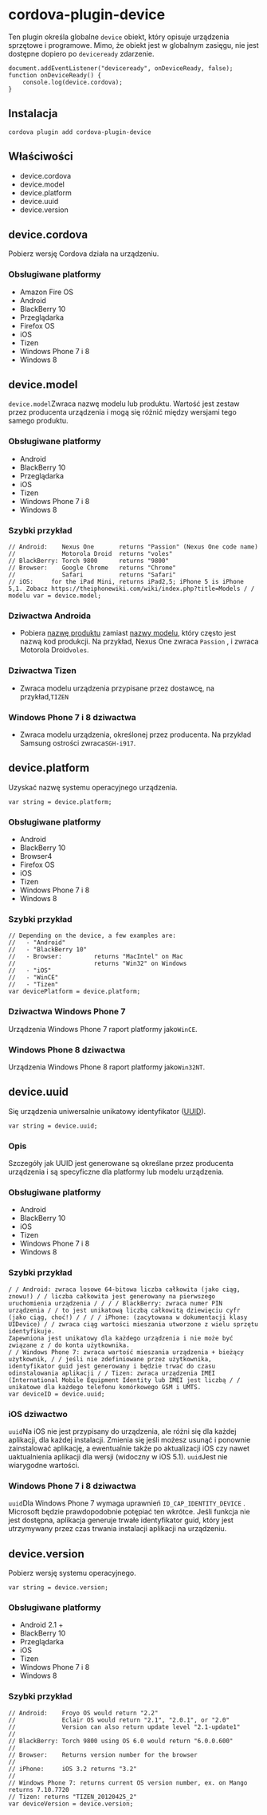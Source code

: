 <!---
    Licensed to the Apache Software Foundation (ASF) under one
    or more contributor license agreements.  See the NOTICE file
    distributed with this work for additional information
    regarding copyright ownership.  The ASF licenses this file
    to you under the Apache License, Version 2.0 (the
    "License"); you may not use this file except in compliance
    with the License.  You may obtain a copy of the License at

      https://www.apache.org/licenses/LICENSE-2.0

    Unless required by applicable law or agreed to in writing,
    software distributed under the License is distributed on an
    "AS IS" BASIS, WITHOUT WARRANTIES OR CONDITIONS OF ANY
    KIND, either express or implied.  See the License for the
    specific language governing permissions and limitations
    under the License.
-->

# cordova-plugin-device

Ten plugin określa globalne `device` obiekt, który opisuje urządzenia sprzętowe i programowe. Mimo, że obiekt jest w globalnym zasięgu, nie jest dostępne dopiero po `deviceready` zdarzenie.

    document.addEventListener("deviceready", onDeviceReady, false);
    function onDeviceReady() {
        console.log(device.cordova);
    }
    

## Instalacja

    cordova plugin add cordova-plugin-device
    

## Właściwości

*   device.cordova
*   device.model
*   device.platform
*   device.uuid
*   device.version

## device.cordova

Pobierz wersję Cordova działa na urządzeniu.

### Obsługiwane platformy

*   Amazon Fire OS
*   Android
*   BlackBerry 10
*   Przeglądarka
*   Firefox OS
*   iOS
*   Tizen
*   Windows Phone 7 i 8
*   Windows 8

## device.model

`device.model`Zwraca nazwę modelu lub produktu. Wartość jest zestaw przez producenta urządzenia i mogą się różnić między wersjami tego samego produktu.

### Obsługiwane platformy

*   Android
*   BlackBerry 10
*   Przeglądarka
*   iOS
*   Tizen
*   Windows Phone 7 i 8
*   Windows 8

### Szybki przykład

    // Android:    Nexus One       returns "Passion" (Nexus One code name)
    //             Motorola Droid  returns "voles"
    // BlackBerry: Torch 9800      returns "9800"
    // Browser:    Google Chrome   returns "Chrome"
    //             Safari          returns "Safari"
    // iOS:     for the iPad Mini, returns iPad2,5; iPhone 5 is iPhone 5,1. Zobacz https://theiphonewiki.com/wiki/index.php?title=Models / / modelu var = device.model;
    

### Dziwactwa Androida

*   Pobiera [nazwę produktu][1] zamiast [nazwy modelu][2], który często jest nazwą kod produkcji. Na przykład, Nexus One zwraca `Passion` , i zwraca Motorola Droid`voles`.

 [1]: https://developer.android.com/reference/android/os/Build.html#PRODUCT
 [2]: https://developer.android.com/reference/android/os/Build.html#MODEL

### Dziwactwa Tizen

*   Zwraca modelu urządzenia przypisane przez dostawcę, na przykład,`TIZEN`

### Windows Phone 7 i 8 dziwactwa

*   Zwraca modelu urządzenia, określonej przez producenta. Na przykład Samsung ostrości zwraca`SGH-i917`.

## device.platform

Uzyskać nazwę systemu operacyjnego urządzenia.

    var string = device.platform;
    

### Obsługiwane platformy

*   Android
*   BlackBerry 10
*   Browser4
*   Firefox OS
*   iOS
*   Tizen
*   Windows Phone 7 i 8
*   Windows 8

### Szybki przykład

    // Depending on the device, a few examples are:
    //   - "Android"
    //   - "BlackBerry 10"
    //   - Browser:         returns "MacIntel" on Mac
    //                      returns "Win32" on Windows
    //   - "iOS"
    //   - "WinCE"
    //   - "Tizen"
    var devicePlatform = device.platform;
    

### Dziwactwa Windows Phone 7

Urządzenia Windows Phone 7 raport platformy jako`WinCE`.

### Windows Phone 8 dziwactwa

Urządzenia Windows Phone 8 raport platformy jako`Win32NT`.

## device.uuid

Się urządzenia uniwersalnie unikatowy identyfikator ([UUID][3]).

 [3]: https://en.wikipedia.org/wiki/Universally_Unique_Identifier

    var string = device.uuid;
    

### Opis

Szczegóły jak UUID jest generowane są określane przez producenta urządzenia i są specyficzne dla platformy lub modelu urządzenia.

### Obsługiwane platformy

*   Android
*   BlackBerry 10
*   iOS
*   Tizen
*   Windows Phone 7 i 8
*   Windows 8

### Szybki przykład

    / / Android: zwraca losowe 64-bitowa liczba całkowita (jako ciąg, znowu!) / / liczba całkowita jest generowany na pierwszego uruchomienia urządzenia / / / / BlackBerry: zwraca numer PIN urządzenia / / to jest unikatową liczbą całkowitą dziewięciu cyfr (jako ciąg, choć!) / / / / iPhone: (zacytowana w dokumentacji klasy UIDevice) / / zwraca ciąg wartości mieszania utworzone z wielu sprzętu identyfikuje.
    Zapewniona jest unikatowy dla każdego urządzenia i nie może być związane z / do konta użytkownika.
    / / Windows Phone 7: zwraca wartość mieszania urządzenia + bieżący użytkownik, / / jeśli nie zdefiniowane przez użytkownika, identyfikator guid jest generowany i będzie trwać do czasu odinstalowania aplikacji / / Tizen: zwraca urządzenia IMEI (International Mobile Equipment Identity lub IMEI jest liczbą / / unikatowe dla każdego telefonu komórkowego GSM i UMTS.
    var deviceID = device.uuid;
    

### iOS dziwactwo

`uuid`Na iOS nie jest przypisany do urządzenia, ale różni się dla każdej aplikacji, dla każdej instalacji. Zmienia się jeśli możesz usunąć i ponownie zainstalować aplikację, a ewentualnie także po aktualizacji iOS czy nawet uaktualnienia aplikacji dla wersji (widoczny w iOS 5.1). `uuid`Jest nie wiarygodne wartości.

### Windows Phone 7 i 8 dziwactwa

`uuid`Dla Windows Phone 7 wymaga uprawnień `ID_CAP_IDENTITY_DEVICE` . Microsoft będzie prawdopodobnie potępiać ten wkrótce. Jeśli funkcja nie jest dostępna, aplikacja generuje trwałe identyfikator guid, który jest utrzymywany przez czas trwania instalacji aplikacji na urządzeniu.

## device.version

Pobierz wersję systemu operacyjnego.

    var string = device.version;
    

### Obsługiwane platformy

*   Android 2.1 +
*   BlackBerry 10
*   Przeglądarka
*   iOS
*   Tizen
*   Windows Phone 7 i 8
*   Windows 8

### Szybki przykład

    // Android:    Froyo OS would return "2.2"
    //             Eclair OS would return "2.1", "2.0.1", or "2.0"
    //             Version can also return update level "2.1-update1"
    //
    // BlackBerry: Torch 9800 using OS 6.0 would return "6.0.0.600"
    //
    // Browser:    Returns version number for the browser
    //
    // iPhone:     iOS 3.2 returns "3.2"
    //
    // Windows Phone 7: returns current OS version number, ex. on Mango returns 7.10.7720
    // Tizen: returns "TIZEN_20120425_2"
    var deviceVersion = device.version;
